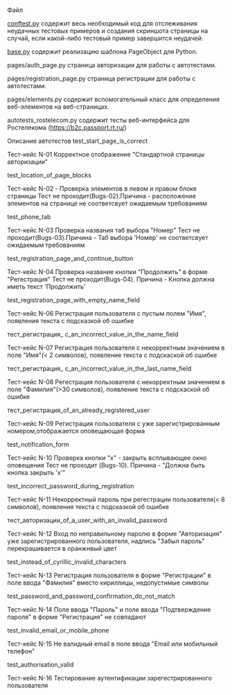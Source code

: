 Файл

[conftest.py](https://github.com/danylqap-167/-PJ-04-/blob/main/conftest.py) содержит весь необходимый код для отслеживания неудачных тестовых примеров и создания скриншота страницы на случай, если какой-либо тестовый пример завершится неудачей.


[base.py](https://github.com/danylqap-167/-PJ-04-/blob/main/base.py) содержит реализацию шаблона PageObject для Python.

pages/auth_page.py страница авторизации для работы с автотестами.

pages/registration_page.py страница регистрации для работы с автотестами.

pages/elements.py содержит вспомогательный класс для определения веб-элементов на веб-страницах.

autotests_rostelecom.py содержит тесты веб-интерфейса для Ростелекома (https://b2c.passport.rt.ru/)

Описание автотестов
test_start_page_is_correct

Тест-кейс N-01 Корректное отображение "Стандартной страницы авторизации"

test_location_of_page_blocks

Тест-кейс N-02 - Проверка элементов в левом и правом блоке страницы Тест не проходит(Bugs-02).Причина - расположение элементов на странице не соответсвует ожидаемым требованиям

test_phone_tab

Тест-кейс N-03 Проверка названия таб выбора "Номер" Тест не проходит(Bugs-03).Причина - Таб выбора 'Номер' не соответсвует ожидаемым требованиям

test_registration_page_and_continue_button

Тест-кейс N-04 Проверка название кнопки "Продолжить" в форме "Регестрация" Тест не проходит(Bugs-04). Причина - Кнопка должна иметь текст 'Продолжить'

test_registration_page_with_empty_name_field

Тест-кейс N-06 Регистрация пользователя с пустым полем "Имя", появления текста с подсказкой об ошибке

тест_регистрация_ с_an_incorrect_value_in_the_name_field

Тест-кейс N-07 Регистрация пользователя с некорректным значением в поле "Имя"(< 2 символов), появление текста с подскаской об ошибке

тест_регистрация_ с_an_incorrect_value_in_the_last_name_field

Тест-кейс N-08 Регестрация пользователя с некорректным значением в поле "Фамилия"(>30 символов), появление текста с подскаской об ошибке

тест_регистрация_of_an_already_registered_user

Тест-кейс N-09 Регистрация пользователя с уже зарегистрированным номером,отображается оповещающая форма

test_notification_form

Тест-кейс N-10 Проверка кнопки "х" - закрыть всплывающее окно оповещения Тест не проходит (Bugs-10). Причина - "Должна быть кнопка закрыть 'х'"

test_incorrect_password_during_registration

Тест-кейс N-11 Некорректный пароль при регестрации пользователя(< 8 символов), появления текста с подсказкой об ошибке

тест_авторизации_of_a_user_with_an_invalid_password

Тест-кейс N-12 Вход по неправильному паролю в форме "Авторизация" уже зарегистрированного пользователя, надпись "Забыл пароль" перекрашивается в оранжнвый цвет

test_instead_of_cyrillic_invalid_characters

Тест-кейс N-13 Регистрация пользователя в форме "Регистрации" в поле ввода "Фамилия" вместо кириллицы, недопустимые символы

test_password_and_password_confirmation_do_not_match

Тест-кейс N-14 Поле ввода "Пароль" и поле ввода "Подтверждение пароля" в форме "Регистрация" не совпадают

test_invalid_email_or_mobile_phone

Тест-кейс N-15 Не валидный email в поле ввода "Email или мобильный телефон"

test_authorisation_valid

Тест-кейс N-16 Тестирование аутентификации зарегестрированного пользователя
